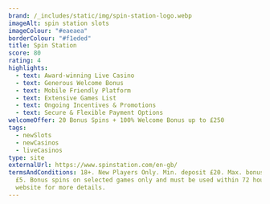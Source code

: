 ```yaml
---
brand: /_includes/static/img/spin-station-logo.webp
imageAlt: spin station slots
imageColour: "#eaeaea"
borderColour: "#f1eded"
title: Spin Station
score: 80
rating: 4
highlights:
  - text: Award-winning Live Casino
  - text: Generous Welcome Bonus
  - text: Mobile Friendly Platform
  - text: Extensive Games List
  - text: Ongoing Incentives & Promotions
  - text: Secure & Flexible Payment Options
welcomeOffer: 20 Bonus Spins + 100% Welcome Bonus up to £250
tags:
  - newSlots
  - newCasinos
  - liveCasinos
type: site
externalUrl: https://www.spinstation.com/en-gb/
termsAndConditions: 18+. New Players Only. Min. deposit £20. Max. bonus bet is
  £5. Bonus spins on selected games only and must be used within 72 hours. See
  website for more details.
---
```

